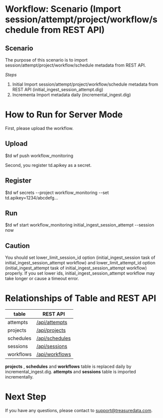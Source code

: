 # Workflow: Scenario (Import session/attempt/project/workflow/schedule from REST API)

## Scenario

The purpose of this scenario is to import session/attempt/project/workflow/schedule metadata from REST API.

*Steps*
1. Initial Import session/attempt/project/workflow/schedule metadata from REST API (initial_ingest_session_attempt.dig)
2. Incrementa Import metadata daily (incremental_ingest.dig)

# How to Run for Server Mode

First, please upload the workflow.

## Upload
  $td wf push workflow_monitoring

Second, you register td.apikey as a secret.

## Register
  $td wf secrets --project workflow_monitoring --set td.apikey=1234/abcdefg...

## Run
  $td wf start workflow_monitoring initial_ingest_session_attempt --session now

## Caution
You should set lower_limit_session_id option (initial_ingest_session task of initial_ingest_session_attempt workflow) and lower_limit_attempt_id option (initial_ingest_attempt task of initial_ingest_session_attempt workflow) properly. If you set lower ids, initial_ingest_session_attempt workflow may take longer or cause a timeout error.

# Relationships of Table and REST API

| table | REST API|
| ----- | --------|
| attempts  | [/api/attempts](https://docs.digdag.io/api/) |
| projects | [/api/projects](https://docs.digdag.io/api/) |
| schedules | [/api/schedules](https://docs.digdag.io/api/) |
| sessions | [/api/sessions](https://docs.digdag.io/api/) |
| workflows | [/api/workflows](https://docs.digdag.io/api/) |

**projects** , **schedules** and **workflows** table is replaced daily by incremental_ingest.dig.
**attempts** and **sessions** table is imported incrementally.

# Next Step
If you have any questions, please contact to support@treasuredata.com.
